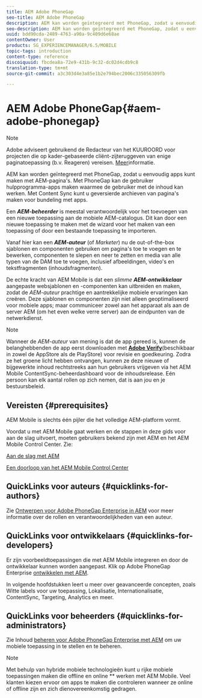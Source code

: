 ```yaml
---
title: AEM Adobe PhoneGap
seo-title: AEM Adobe PhoneGap
description: AEM kan worden geïntegreerd met PhoneGap, zodat u eenvoudig apps kunt maken met AEM-pagina's. Volg deze pagina om aan de slag te gaan met Adobe PhoneGap Enterprise.
seo-description: AEM kan worden geïntegreerd met PhoneGap, zodat u eenvoudig apps kunt maken met AEM-pagina's. Volg deze pagina om aan de slag te gaan met Adobe PhoneGap Enterprise.
uuid: bdd90cda-2489-4763-a90a-9c409d6e68ae
contentOwner: User
products: SG_EXPERIENCEMANAGER/6.5/MOBILE
topic-tags: introduction
content-type: reference
discoiquuid: fbcdea8a-72e9-431b-9c32-dc02d4cdb9c8
translation-type: tm+mt
source-git-commit: a3c303d4e3a85e1b2e794bec2006c335056309fb

---
```



# AEM Adobe PhoneGap{#aem-adobe-phonegap}

>[!NOTE]
>
>Adobe adviseert gebruikend de Redacteur van het KUUROORD voor projecten die op kader-gebaseerde cliënt-zijteruggeven van enige paginatoepassing (b.v. Reageren) vereisen. [Meer](/help/sites-developing/spa-overview.md)informatie.

AEM kan worden geïntegreerd met PhoneGap, zodat u eenvoudig apps kunt maken met AEM-pagina&#39;s. Met PhoneGap kan de gebruiker hulpprogramma-apps maken waarmee de gebruiker met de inhoud kan werken. Met Content Sync kunt u geversierde archieven van pagina&#39;s maken voor bundeling met apps.

Een ***AEM-beheerder*** is meestal verantwoordelijk voor het toevoegen van een nieuwe toepassing aan de mobiele AEM-catalogus. Dit kan door een nieuwe toepassing te maken met de wizard voor het maken van een toepassing of door een bestaande toepassing te importeren.

Vanaf hier kan een ***AEM-auteur*** (of *Marketer*) nu de out-of-the-box sjablonen en componenten gebruiken om pagina&#39;s toe te voegen en te bewerken, componenten te slepen en neer te zetten en media van alle typen van de DAM toe te voegen, inclusief afbeeldingen, video&#39;s en tekstfragmenten (inhoudsfragmenten).

De echte kracht van AEM Mobile is dat een *slimme* ***AEM-ontwikkelaar*** aangepaste websjablonen en -componenten kan uitbreiden en maken, zodat de *AEM-auteur* prachtige en aantrekkelijke mobiele ervaringen kan creëren. Deze sjablonen en componenten zijn niet alleen geoptimaliseerd voor mobiele apps; maar communiceer zowel aan het apparaat als aan de server AEM (om het even welke verre server) aan de eindpunten van de netwerkdienst.

>[!NOTE]
>
>Wanneer de *AEM-auteur* van mening is dat de app gereed is, kunnen de belanghebbenden de app eerst downloaden met **[Adobe Verify](/help/mobile/phonegap-mobile-quickstart.md)**(beschikbaar in zowel de AppStore als de PlayStore) voor revisie en goedkeuring. Zodra ze het groene licht hebben ontvangen, kunnen ze deze nieuwe of bijgewerkte inhoud rechtstreeks aan hun gebruikers vrijgeven via het AEM Mobile ContentSync-beheerdashboard voor de inhoudsrelease. Eén persoon kan elk aantal rollen op zich nemen, dat is aan jou en je bestuursbeleid.

## Vereisten {#prerequisites}

AEM Mobile is slechts één pijler die het volledige AEM-platform vormt.

Voordat u met AEM Mobile gaat werken en de stappen in deze gids voor aan de slag uitvoert, moeten gebruikers bekend zijn met AEM en het AEM Mobile Control Center. Zie:

[Aan de slag met AEM](/help/sites-deploying/deploy.md)

[Een doorloop van het AEM Mobile Control Center](/help/mobile/phonegap-authoring-apps.md)

## QuickLinks voor auteurs {#quicklinks-for-authors}

Zie [Ontwerpen voor Adobe PhoneGap Enterprise in AEM](/help/mobile/phonegap.md) voor meer informatie over de rollen en verantwoordelijkheden van een auteur.

## QuickLinks voor ontwikkelaars {#quicklinks-for-developers}

Er zijn voorbeeldtoepassingen die met AEM Mobile integreren en door de ontwikkelaar kunnen worden aangepast. Klik op Adobe PhoneGap Enterprise [ontwikkelen met AEM](/help/mobile/developing-in-phonegap.md).

In volgende hoofdstukken leert u meer over geavanceerde concepten, zoals Witte labels voor uw toepassing, Lokalisatie, Internationalisatie, ContentSync, Targeting, Analytics en meer.

## QuickLinks voor beheerders {#quicklinks-for-administrators}

Zie Inhoud [beheren voor Adobe PhoneGap Enterprise met AEM](/help/mobile/administer-phonegap.md) om uw mobiele toepassing in te stellen en te beheren.

>[!NOTE]
>
>Met behulp van hybride mobiele technologieën kunt u rijke mobiele toepassingen maken die offline en online ** werken met AEM Mobile. Veel klanten kiezen ervoor om apps te maken die controleren wanneer ze online of offline zijn en zich dienovereenkomstig gedragen.
